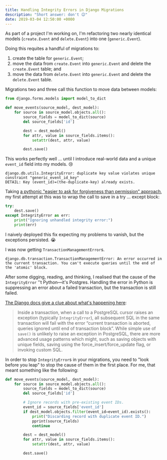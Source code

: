 ```yaml
---
title: Handling Integrity Errors in Django Migrations
description: "Short answer: don't 😉"
date: 2019-03-04 12:50:00 +0000
---
```


As part of a project I'm working on, I'm refactoring two nearly identical models (`create.Event` and `delete.Event`) into one (`generic.Event`).

Doing this requites a handful of migrations to:

 1. create the table for `generic.Event`;
 2. move the data from `create.Event` into `generic.Event` and delete the `create.Event` table; and
 3. move the data from `delete.Event` into `generic.Event` and delete the `delete.Event` table.

Migrations two and three call this function to move data between models:

```python
from django.forms.models import model_to_dict

def move_events(source_model, dest_model):
    for source in source_model.objects.all():
        source_fields = model_to_dict(source)
        del source_fields['id']

        dest = dest_model()
        for attr, value in source_fields.items():
            setattr(dest, attr, value)

        dest.save()
```

This works perfectly well … until I introduce real-world data and a unique `event_id` field into my models. 😢

```
django.db.utils.IntegrityError: duplicate key value violates unique constraint "generic_event_id_key"
DETAIL: Key (event_id)=(the-duplicate-key) already exists.
```

Taking [a pythonic "easier to ask for forgiveness than permission" approach](https://docs.python.org/3/glossary.html#term-eafp), my first attempt at this was to wrap the call to save in a try … except block:

```python
try:
    dest.save()
except IntegrityError as err:
    print("Ignoring unhandled integrity error:")
    print(err)
```

I naively deployed this fix expecting my problems to vanish, but the exceptions persisted. 😭

I was now getting `TransactionManagementError`s.

```
django.db.transaction.TransactionManagementError: An error occurred in the current transaction. You can't execute queries until the end of the 'atomic' block.
```

After some digging, reading, and thinking, I realised that the cause of the `IntegrityError` ''t Python—it's Postgres. Handling the error in Python is suppressing an error about a failed transaction, but the transaction is still failed.

[The Django docs give a clue about what's happening here](https://docs.djangoproject.com/en/2.1/topics/db/transactions/#handling-exceptions-within-postgresql-transactions):

> Inside a transaction, when a call to a PostgreSQL cursor raises an exception (typically `IntegrityError`), all subsequent SQL in the same transaction will fail with the error “current transaction is aborted, queries ignored until end of transaction block”. While simple use of `save()` is unlikely to raise an exception in PostgreSQL, there are more advanced usage patterns which might, such as saving objects with unique fields, saving using the force_insert/force_update flag, or invoking custom SQL.

In order to stop `IntegrityError`s in your migrations, you need to "look before you leap" to stop the cause of them in the first place. For me, that meant something like the following:

```python
def move_events(source_model, dest_model):
    for source in source_model.objects.all():
        source_fields = model_to_dict(source)
        del source_fields['id']

        # Ignore records with pre-existing event IDs.
        event_id = source_fields['event_id']
        if dest_model.objects.filter(event_id=event_id).exists():
            print("Discarding record with duplicate event ID.")
            pprint(source_fields)
            continue

        dest = dest_model()
        for attr, value in source_fields.items():
            setattr(dest, attr, value)

        dest.save()
```
